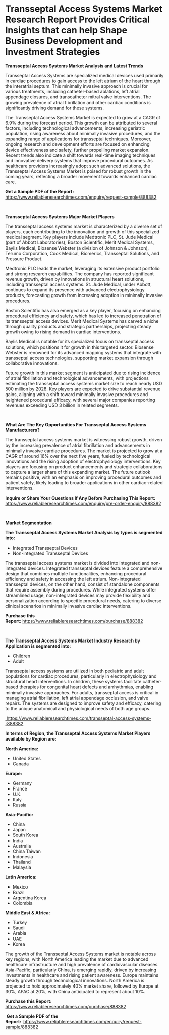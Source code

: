 <p><h1>Transseptal Access Systems Market Research Report Provides Critical Insights that can help Shape Business Development and Investment Strategies</h1></p><p><strong>Transseptal Access Systems Market Analysis and Latest Trends</strong></p>
<p><p>Transseptal Access Systems are specialized medical devices used primarily in cardiac procedures to gain access to the left atrium of the heart through the interatrial septum. This minimally invasive approach is crucial for various treatments, including catheter-based ablations, left atrial appendage closures, and transcatheter mitral valve interventions. The growing prevalence of atrial fibrillation and other cardiac conditions is significantly driving demand for these systems.</p><p>The Transseptal Access Systems Market is expected to grow at a CAGR of 6.9% during the forecast period. This growth can be attributed to several factors, including technological advancements, increasing geriatric population, rising awareness about minimally invasive procedures, and the expanding range of applications for transseptal techniques. Moreover, ongoing research and development efforts are focused on enhancing device effectiveness and safety, further propelling market expansion. Recent trends also indicate a shift towards real-time imaging techniques and innovative delivery systems that improve procedural outcomes. As healthcare providers increasingly adopt such advanced solutions, the Transseptal Access Systems Market is poised for robust growth in the coming years, reflecting a broader movement towards enhanced cardiac care.</p></p>
<p><strong>Get a Sample PDF of the Report:&nbsp;</strong> <a href="https://www.reliableresearchtimes.com/enquiry/request-sample/888382?utm_campaign=2641&utm_medium=2&utm_source=Github&utm_content=ia&utm_term=13042025&utm_id=transseptal-access-systems">https://www.reliableresearchtimes.com/enquiry/request-sample/888382</a></p>
<p>&nbsp;</p>
<p><strong>Transseptal Access Systems Major Market Players</strong></p>
<p><p>The transseptal access systems market is characterized by a diverse set of players, each contributing to the innovation and growth of this specialized medical segment. Key players include Medtronic PLC, St. Jude Medical (part of Abbott Laboratories), Boston Scientific, Merit Medical Systems, Baylis Medical, Biosense Webster (a division of Johnson & Johnson), Terumo Corporation, Cook Medical, Biomerics, Transseptal Solutions, and Pressure Product.</p><p>Medtronic PLC leads the market, leveraging its extensive product portfolio and strong research capabilities. The company has reported significant revenue growth, driven by innovations in structural heart solutions, including transseptal access systems. St. Jude Medical, under Abbott, continues to expand its presence with advanced electrophysiology products, forecasting growth from increasing adoption in minimally invasive procedures. </p><p>Boston Scientific has also emerged as a key player, focusing on enhancing procedural efficiency and safety, which has led to increased penetration of its transseptal access devices. Merit Medical Systems has carved a niche through quality products and strategic partnerships, projecting steady growth owing to rising demand in cardiac interventions. </p><p>Baylis Medical is notable for its specialized focus on transseptal access solutions, which positions it for growth in this targeted sector. Biosense Webster is renowned for its advanced mapping systems that integrate with transseptal access technologies, supporting market expansion through collaborative innovations. </p><p>Future growth in this market segment is anticipated due to rising incidence of atrial fibrillation and technological advancements, with projections estimating the transseptal access systems market size to reach nearly USD 500 million by 2028. Key players are expected to drive substantial revenue gains, aligning with a shift toward minimally invasive procedures and heightened procedural efficacy, with several major companies reporting revenues exceeding USD 3 billion in related segments.</p></p>
<p>&nbsp;</p>
<p><strong>What Are The Key Opportunities For Transseptal Access Systems Manufacturers?</strong></p>
<p><p>The transseptal access systems market is witnessing robust growth, driven by the increasing prevalence of atrial fibrillation and advancements in minimally invasive cardiac procedures. The market is projected to grow at a CAGR of around 16% over the next five years, fueled by technological innovations and the rising adoption of electrophysiology interventions. Key players are focusing on product enhancements and strategic collaborations to capture a larger share of this expanding market. The future outlook remains positive, with an emphasis on improving procedural outcomes and patient safety, likely leading to broader applications in other cardiac-related interventions.</p></p>
<p><strong>Inquire or Share Your Questions If Any Before Purchasing This Report:</strong> <a href="https://www.reliableresearchtimes.com/enquiry/pre-order-enquiry/888382?utm_campaign=2641&utm_medium=2&utm_source=Github&utm_content=ia&utm_term=13042025&utm_id=transseptal-access-systems">https://www.reliableresearchtimes.com/enquiry/pre-order-enquiry/888382</a></p>
<p>&nbsp;</p>
<p><strong>Market Segmentation</strong></p>
<p><strong>The Transseptal Access Systems Market Analysis by types is segmented into:</strong></p>
<p><ul><li>Integrated Transseptal Devices</li><li>Non-integrated Transseptal Devices</li></ul></p>
<p><p>The transseptal access systems market is divided into integrated and non-integrated devices. Integrated transseptal devices feature a comprehensive design that combines multiple functionalities, enhancing procedural efficiency and safety in accessing the left atrium. Non-integrated transseptal devices, on the other hand, consist of standalone components that require assembly during procedures. While integrated systems offer streamlined usage, non-integrated devices may provide flexibility and personalization according to specific procedural needs, catering to diverse clinical scenarios in minimally invasive cardiac interventions.</p></p>
<p><strong>Purchase this Report:&nbsp;</strong><a href="https://www.reliableresearchtimes.com/purchase/888382?utm_campaign=2641&utm_medium=2&utm_source=Github&utm_content=ia&utm_term=13042025&utm_id=transseptal-access-systems">https://www.reliableresearchtimes.com/purchase/888382</a></p>
<p>&nbsp;</p>
<p><strong>The Transseptal Access Systems Market Industry Research by Application is segmented into:</strong></p>
<p><ul><li>Children</li><li>Adult</li></ul></p>
<p><p>Transseptal access systems are utilized in both pediatric and adult populations for cardiac procedures, particularly in electrophysiology and structural heart interventions. In children, these systems facilitate catheter-based therapies for congenital heart defects and arrhythmias, enabling minimally invasive approaches. For adults, transseptal access is critical in managing atrial fibrillation, left atrial appendage occlusion, and valve repairs. The systems are designed to improve safety and efficacy, catering to the unique anatomical and physiological needs of both age groups.</p></p>
<p><a href="https://www.reliableresearchtimes.com/transseptal-access-systems-r888382?utm_campaign=2641&utm_medium=2&utm_source=Github&utm_content=ia&utm_term=13042025&utm_id=transseptal-access-systems">&nbsp;https://www.reliableresearchtimes.com/transseptal-access-systems-r888382</a></p>
<p><strong>In terms of Region, the Transseptal Access Systems Market Players available by Region are:</strong></p>
<p>
    <p> <strong> North America: </strong>
        <ul>
            <li>United States</li>
            <li>Canada</li>
        </ul>
        </p> 
    <p> <strong> Europe: </strong>
        <ul>
            <li>Germany</li>
            <li>France</li>
            <li>U.K.</li>
            <li>Italy</li>
            <li>Russia</li>
        </ul>
        </p> 
    <p> <strong> Asia-Pacific: </strong>
        <ul>
            <li>China</li>
            <li>Japan</li>
            <li>South Korea</li>
            <li>India</li>
            <li>Australia</li>
            <li>China Taiwan</li>
            <li>Indonesia</li>
            <li>Thailand</li>
            <li>Malaysia</li>
        </ul>
        </p> 
    <p> <strong> Latin America: </strong>
        <ul>
            <li>Mexico</li>
            <li>Brazil</li>
            <li>Argentina Korea</li>
            <li>Colombia</li>
        </ul>
        </p> 
    <p> <strong> Middle East & Africa: </strong>
        <ul>
            <li>Turkey</li>
            <li>Saudi</li>
            <li>Arabia</li>
            <li>UAE</li>
            <li>Korea</li>
        </ul>
    </p>
    </p>
<p><p>The growth of the Transseptal Access Systems market is notable across key regions, with North America leading the market due to advanced healthcare infrastructure and high prevalence of cardiovascular diseases. Asia-Pacific, particularly China, is emerging rapidly, driven by increasing investments in healthcare and rising patient awareness. Europe maintains steady growth through technological innovations. North America is projected to hold approximately 40% market share, followed by Europe at 30%, APAC at 20%, with China anticipated to represent about 10%.</p></p>
<p><strong>Purchase this Report: </strong><a href="https://www.reliableresearchtimes.com/purchase/888382?utm_campaign=2641&utm_medium=2&utm_source=Github&utm_content=ia&utm_term=13042025&utm_id=transseptal-access-systems">https://www.reliableresearchtimes.com/purchase/888382</a></p>
<p>&nbsp;<strong>Get a Sample PDF of the Report:&nbsp;&nbsp;</strong><a href="https://www.reliableresearchtimes.com/enquiry/request-sample/888382?utm_campaign=2641&utm_medium=2&utm_source=Github&utm_content=ia&utm_term=13042025&utm_id=transseptal-access-systems">https://www.reliableresearchtimes.com/enquiry/request-sample/888382</a></p>
<p><strong></strong></p>
<p><p></p><p></p><p></p></p>